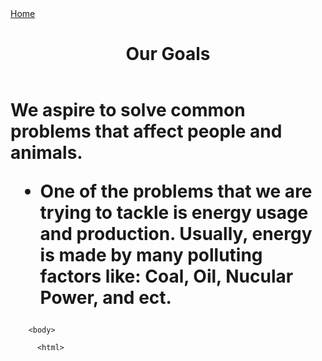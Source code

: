 <!DOCTYPE html>
<html>

<head>

</head>

<body>
  <a href="">Home</a>
  <header>
    <h1 style="text-align:center;">Our Goals
  </header>
  <div id="introduction" />
  <h1>We aspire to solve common problems that affect people and animals.
    <ul>
      <li>One of the problems that we are trying to tackle is energy usage and production. Usually, energy is made by many polluting factors like: Coal, Oil, Nucular Power, and ect.</li>
      </div>
      

        <body>

          <html>
